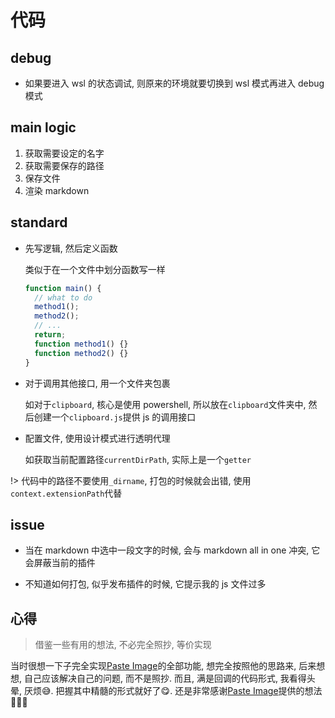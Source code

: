 # 代码

## debug

- 如果要进入 wsl 的状态调试, 则原来的环境就要切换到 wsl 模式再进入 debug 模式

## main logic

1. 获取需要设定的名字
2. 获取需要保存的路径
3. 保存文件
4. 渲染 markdown

## standard

- 先写逻辑, 然后定义函数

  类似于在一个文件中划分函数写一样

  ```js
  function main() {
    // what to do
    method1();
    method2();
    // ...
    return;
    function method1() {}
    function method2() {}
  }
  ```

- 对于调用其他接口, 用一个文件夹包裹

  如对于`clipboard`, 核心是使用 powershell, 所以放在`clipboard`文件夹中, 然后创建一个`clipboard.js`提供 js 的调用接口

- 配置文件, 使用设计模式进行透明代理

  如获取当前配置路径`currentDirPath`, 实际上是一个`getter`

!> 代码中的路径不要使用`_dirname`, 打包的时候就会出错, 使用`context.extensionPath`代替

## issue

- 当在 markdown 中选中一段文字的时候, 会与 markdown all in one 冲突, 它会屏蔽当前的插件

- 不知道如何打包, 似乎发布插件的时候, 它提示我的 js 文件过多

## 心得

> 借鉴一些有用的想法, 不必完全照抄, 等价实现

当时很想一下子完全实现[Paste Image](https://marketplace.visualstudio.com/items?itemName=mushan.vscode-paste-image)的全部功能, 想完全按照他的思路来, 后来想想, 自己应该解决自己的问题, 而不是照抄. 而且, 满是回调的代码形式, 我看得头晕, 厌烦:sweat_smile:. 把握其中精髓的形式就好了:yum:. 还是非常感谢[Paste Image](https://marketplace.visualstudio.com/items?itemName=mushan.vscode-paste-image)提供的想法:heartbeat::heartbeat::heartbeat:
